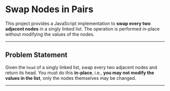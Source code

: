 # Swap Nodes in Pairs

This project provides a JavaScript implementation to **swap every two adjacent nodes** in a singly linked list. The operation is performed in-place without modifying the values of the nodes.

---

## Problem Statement

Given the `head` of a singly linked list, swap every two adjacent nodes and return its head. You must do this **in-place**, i.e., **you may not modify the values in the list**, only the nodes themselves may be changed.

---



